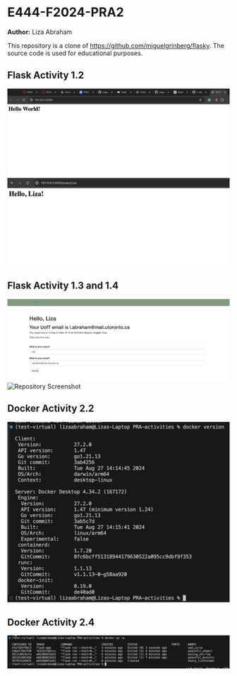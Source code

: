 # E444-F2024-PRA2

**Author:** Liza Abraham

This repository is a clone of https://github.com/miguelgrinberg/flasky. The source code is used for educational purposes.

## Flask Activity 1.2
![Repository Screenshot](PRA-activities/screenshots/act1.png)
![Repository Screenshot](PRA-activities/screenshots/act2.png)

## Flask Activity 1.3 and 1.4
![Repository Screenshot](PRA-activities/screenshots/firstname_email.png)
![Repository Screenshot](PRA-activities/screenshots/ffailed_validation.png)

## Docker Activity 2.2
![Repository Screenshot](PRA-activities/screenshots/docker_version.png)

## Docker Activity 2.4
![Repository Screenshot](PRA-activities/screenshots/docker_output.png)